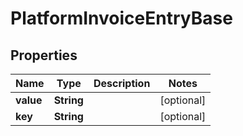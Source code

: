 

# PlatformInvoiceEntryBase


## Properties

Name | Type | Description | Notes
------------ | ------------- | ------------- | -------------
**value** | **String** |  |  [optional]
**key** | **String** |  |  [optional]



